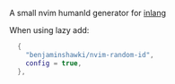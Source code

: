 A small nvim humanId generator for [inlang](https://inlang.com/)

When using lazy add:
```lua
  {
    "benjaminshawki/nvim-random-id",
    config = true,
  },
```
